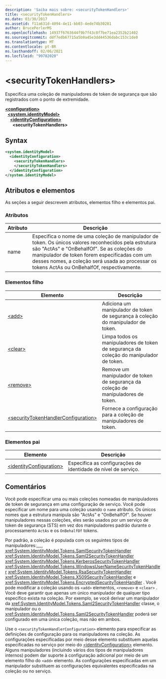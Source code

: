 ```yaml
---
description: 'Saiba mais sobre: <securityTokenHandlers>'
title: <securityTokenHandlers>
ms.date: 03/30/2017
ms.assetid: f11a631d-4094-4e11-bb03-4ede74b30281
author: BrucePerlerMS
ms.openlocfilehash: 14937f6763644f9b7f43c0f7be71ea2352b21402
ms.sourcegitcommit: ddf7edb67715a5b9a45e3dd44536dabc153c1de0
ms.translationtype: MT
ms.contentlocale: pt-BR
ms.lasthandoff: 02/06/2021
ms.locfileid: "99782020"
---
```

# \<securityTokenHandlers>

Especifica uma coleção de manipuladores de token de segurança que são registrados com o ponto de extremidade.  
  
[**\<configuration>**](../configuration-element.md)\
&nbsp;&nbsp;[**\<system.identityModel>**](system-identitymodel.md)\
&nbsp;&nbsp;&nbsp;&nbsp;[**\<identityConfiguration>**](identityconfiguration.md)\
&nbsp;&nbsp;&nbsp;&nbsp;&nbsp;&nbsp;**\<securityTokenHandlers>**  
  
## <a name="syntax"></a>Syntax  
  
```xml  
<system.identityModel>  
  <identityConfiguration>  
    <securityTokenHandlers>  
    </securityTokenHandlers>  
  </identityConfiguration>  
</system.identityModel>  
```  
  
## <a name="attributes-and-elements"></a>Atributos e elementos  

 As seções a seguir descrevem atributos, elementos filho e elementos pai.  
  
### <a name="attributes"></a>Atributos  
  
|Atributo|Descrição|  
|---------------|-----------------|  
|name|Especifica o nome de uma coleção de manipulador de token. Os únicos valores reconhecidos pela estrutura são "ActAs" e "OnBehalfOf". Se as coleções do manipulador de token forem especificadas com um desses nomes, a coleção será usada ao processar os tokens ActAs ou OnBehalfOf, respectivamente.|  
  
### <a name="child-elements"></a>Elementos filho  
  
|Elemento|Descrição|  
|-------------|-----------------|  
|[\<add>](add.md)|Adiciona um manipulador de token de segurança à coleção do manipulador de token.|  
|[\<clear>](clear.md)|Limpa todos os manipuladores de token de segurança da coleção do manipulador de token.|  
|[\<remove>](remove.md)|Remove um manipulador de token de segurança da coleção de manipuladores de token.|  
|[\<securityTokenHandlerConfiguration>](securitytokenhandlerconfiguration.md)|Fornece a configuração para a coleção de manipuladores de token.|  
  
### <a name="parent-elements"></a>Elementos pai  
  
|Elemento|Descrição|  
|-------------|-----------------|  
|[\<identityConfiguration>](identityconfiguration.md)|Especifica as configurações de identidade de nível de serviço.|  
  
## <a name="remarks"></a>Comentários  

 Você pode especificar uma ou mais coleções nomeadas de manipuladores de token de segurança em uma configuração de serviço. Você pode especificar um nome para uma coleção usando o `name` atributo. Os únicos nomes que a estrutura manipula são "ActAs" e "OnBehalfOf". Se houver manipuladores nessas coleções, eles serão usados por um serviço de token de segurança (STS) em vez dos manipuladores padrão durante o processamento `ActAs` e os `OnBehalfOf` tokens.  
  
 Por padrão, a coleção é populada com os seguintes tipos de manipuladores:,,,,, <xref:System.IdentityModel.Tokens.SamlSecurityTokenHandler> <xref:System.IdentityModel.Tokens.Saml2SecurityTokenHandler> <xref:System.IdentityModel.Tokens.KerberosSecurityTokenHandler> <xref:System.IdentityModel.Tokens.WindowsUserNameSecurityTokenHandler> <xref:System.IdentityModel.Tokens.RsaSecurityTokenHandler> <xref:System.IdentityModel.Tokens.X509SecurityTokenHandler> e <xref:System.IdentityModel.Tokens.EncryptedSecurityTokenHandler> . Você pode modificar a coleção usando os `<add>` elementos, `<remove>` e `<clear>` . Você deve garantir que apenas um único manipulador de qualquer tipo específico exista na coleção. Por exemplo, se você derivar um manipulador da <xref:System.IdentityModel.Tokens.Saml2SecurityTokenHandler> classe, o manipulador ou o <xref:System.IdentityModel.Tokens.Saml2SecurityTokenHandler> poderá ser configurado em uma única coleção, mas não em ambos.  
  
 Use o `<securityTokenHandlerConfiguration>` elemento para especificar as definições de configuração para os manipuladores na coleção. As configurações especificadas por meio desse elemento substituem aquelas especificadas no serviço por meio do [\<identityConfiguration>](identityconfiguration.md) elemento. Alguns manipuladores (incluindo vários dos tipos de manipuladores internos) podem dar suporte à configuração adicional por meio de um elemento filho do `<add>` elemento. As configurações especificadas em um manipulador substituem as configurações equivalentes especificadas na coleção ou no serviço.
